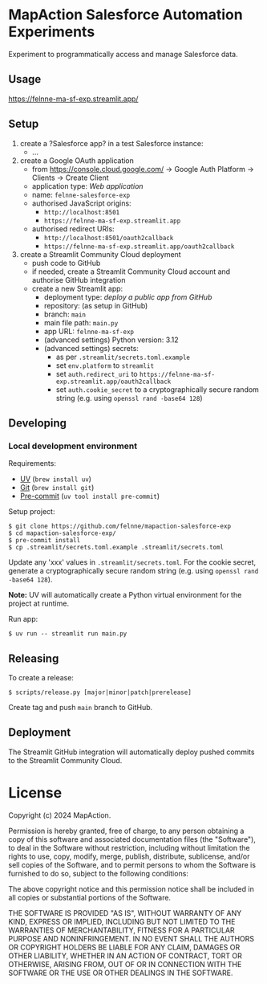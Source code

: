 # MapAction Salesforce Automation Experiments

Experiment to programmatically access and manage Salesforce data.

## Usage

https://felnne-ma-sf-exp.streamlit.app/

## Setup

1. create a ?Salesforce app? in a test Salesforce instance:
    - ...
2. create a Google OAuth application
    - from https://console.cloud.google.com/ -> Google Auth Platform -> Clients -> Create Client
    - application type: *Web application*
    - name: `felnne-salesforce-exp`
    - authorised JavaScript origins:
      - `http://localhost:8501`
      - `https://felnne-ma-sf-exp.streamlit.app`
    - authorised redirect URIs:
      - `http://localhost:8501/oauth2callback`
      - `https://felnne-ma-sf-exp.streamlit.app/oauth2callback`
3. create a Streamlit Community Cloud deployment
    - push code to GitHub
    - if needed, create a Streamlit Community Cloud account and authorise GitHub integration
    - create a new Streamlit app:
      - deployment type: *deploy a public app from GitHub*
      - repository: (as setup in GitHub)
      - branch: `main`
      - main file path: `main.py`
      - app URL: `felnne-ma-sf-exp`
      - (advanced settings) Python version: 3.12
      - (advanced settings) secrets:
        - as per `.streamlit/secrets.toml.example`
        - set `env.platform` to `streamlit`
        - set `auth.redirect_uri` to `https://felnne-ma-sf-exp.streamlit.app/oauth2callback`
        - set `auth.cookie_secret` to a cryptographically secure random string (e.g. using `openssl rand -base64 128`)

## Developing

### Local development environment

Requirements:

* [UV](https://docs.astral.sh/uv) (`brew install uv`)
* [Git](https://git-scm.com) (`brew install git`)
* [Pre-commit](https://pre-commit.com) (`uv tool install pre-commit`)

Setup project:

```
$ git clone https://github.com/felnne/mapaction-salesforce-exp
$ cd mapaction-salesforce-exp/
$ pre-commit install
$ cp .streamlit/secrets.toml.example .streamlit/secrets.toml
```

Update any 'xxx' values in `.streamlit/secrets.toml`. For the cookie secret, generate a cryptographically secure random
string (e.g. using `openssl rand -base64 128`).

**Note:** UV will automatically create a Python virtual environment for the project at runtime.

Run app:

```
$ uv run -- streamlit run main.py
```

## Releasing

To create a release:

```
$ scripts/release.py [major|minor|patch|prerelease]
```

Create tag and push `main` branch to GitHub.

## Deployment

The Streamlit GitHub integration will automatically deploy pushed commits to the Streamlit Community Cloud.

# License

Copyright (c) 2024 MapAction.

Permission is hereby granted, free of charge, to any person obtaining a copy
of this software and associated documentation files (the "Software"), to deal
in the Software without restriction, including without limitation the rights
to use, copy, modify, merge, publish, distribute, sublicense, and/or sell
copies of the Software, and to permit persons to whom the Software is
furnished to do so, subject to the following conditions:

The above copyright notice and this permission notice shall be included in all
copies or substantial portions of the Software.

THE SOFTWARE IS PROVIDED "AS IS", WITHOUT WARRANTY OF ANY KIND, EXPRESS OR
IMPLIED, INCLUDING BUT NOT LIMITED TO THE WARRANTIES OF MERCHANTABILITY,
FITNESS FOR A PARTICULAR PURPOSE AND NONINFRINGEMENT. IN NO EVENT SHALL THE
AUTHORS OR COPYRIGHT HOLDERS BE LIABLE FOR ANY CLAIM, DAMAGES OR OTHER
LIABILITY, WHETHER IN AN ACTION OF CONTRACT, TORT OR OTHERWISE, ARISING FROM,
OUT OF OR IN CONNECTION WITH THE SOFTWARE OR THE USE OR OTHER DEALINGS IN THE
SOFTWARE.
